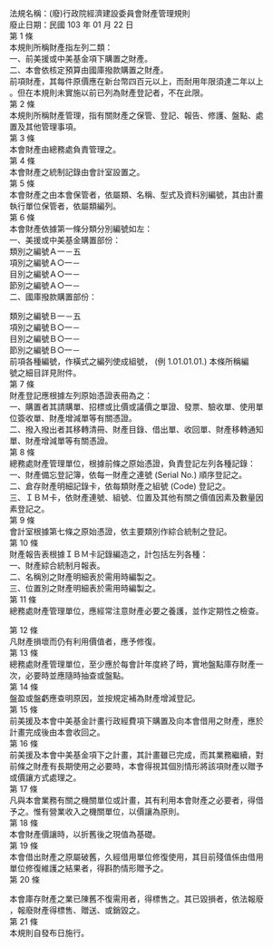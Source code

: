 法規名稱：(廢)行政院經濟建設委員會財產管理規則  
廢止日期：民國 103 年 01 月 22 日  
第 1 條  
本規則所稱財產指左列二類：  
一、前美援或中美基金項下購置之財產。  
二、本會依核定預算由國庫撥款購置之財產。  
前項財產，其每件原價應在新台幣四百元以上，而耐用年限須達二年以上  
。但在本規則未實施以前已列為財產登記者，不在此限。  
第 2 條  
本規則所稱財產管理，指有關財產之保管、登記、報告、修護、盤點、處  
置及其他管理事項。  
第 3 條  
本會財產由總務處負責管理之。  
第 4 條  
本會財產之統制記錄由會計室設置之。  
第 5 條  
本會財產之由本會保管者，依屬類、名稱、型式及資料別編號，其由計畫  
執行單位保管者，依屬類編列。  
第 6 條  
本會財產依據第一條分類分別編號如左：  
一、美援或中美基金購置部份：  
類別之編號Ａ一－五  
項別之編號Ａ○一－  
目別之編號Ａ○一－  
節別之編號Ａ○一－  
二、國庫撥款購置部份：  


類別之編號Ｂ一－五  
項別之編號Ｂ○一－  
目別之編號Ｂ○一－  
節別之編號Ｂ○一－  
前項各種編號，作橫式之編列使成組號， (例 1.01.01.01.) 本條所稱編  
號之細目詳見附件。  
第 7 條  
財產登記應根據左列原始憑證表冊為之：  
一、購置者其請購單、招標或比價或議價之單證、發票、驗收單、使用單  
位簽收單、財產增減單等有關憑證。  
二、撥入撥出者其移轉清冊、財產目錄、借出單、收回單、財產移轉通知  
單、財產增減單等有關憑證。  
第 8 條  
總務處財產管理單位，根據前條之原始憑證，負責登記左列各種記錄：  
一、財產備忘登記簿，依每一財產之連號 (Serial No.) 順序登記之。  
二、倉存財產明細記錄卡，依每類財產之組號 (Code) 登記之。  
三、ＩＢＭ卡，依財產連號、組號、位置及其他有關之價值因素及數量因  
素登記之。  
第 9 條  
會計室根據第七條之原始憑證，依主要類別作綜合統制之登記。  
第 10 條  
財產報告表根據ＩＢＭ卡記錄編造之，計包括左列各種：  
一、財產綜合統制月報表。  
二、名稱別之財產明細表於需用時編製之。  
三、位置別之財產明細表於需用時編製之。  
第 11 條  
總務處財產管理單位，應經常注意財產必要之養護，並作定期性之檢查。  


第 12 條  
凡財產損壞而仍有利用價值者，應予修復。  
第 13 條  
總務處財產管理單位，至少應於每會計年度終了時，實地盤點庫存財產一  
次，必要時並應隨時抽查或盤點。  
第 14 條  
盤盈或盤虧應查明原因，並按規定補為財產增減登記。  
第 15 條  
前美援及本會中美基金計畫行政經費項下購置及向本會借用之財產，應於  
計畫完成後由本會收回之。  
第 16 條  
前美援及本會中美基金項下之計畫，其計畫雖已完成，而其業務繼續，對  
前條之財產有長期使用之必要時，本會得視其個別情形將該項財產以贈予  
或價讓方式處理之。  
第 17 條  
凡與本會業務有關之機關單位或計畫，其有利用本會財產之必要者，得借  
予之。惟有營業收入之機關單位，以價讓為原則。  
第 18 條  
本會財產價讓時，以折舊後之現值為基礎。  
第 19 條  
本會借出財產之原屬破舊，久經借用單位修復使用，其目前殘值係由借用  
單位修復維護之結果者，得斟酌情形贈予之。  
第 20 條  


本會庫存財產之業已陳舊不復需用者，得標售之。其已毀損者，依法報廢  
，報廢財產得標售、贈送、或銷毀之。  
第 21 條  
本規則自發布日施行。  


